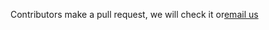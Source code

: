 Contributors make a pull request, we will check it or<a href = "mailto:shreeda.bhat@yahoo.com">email us </a>

